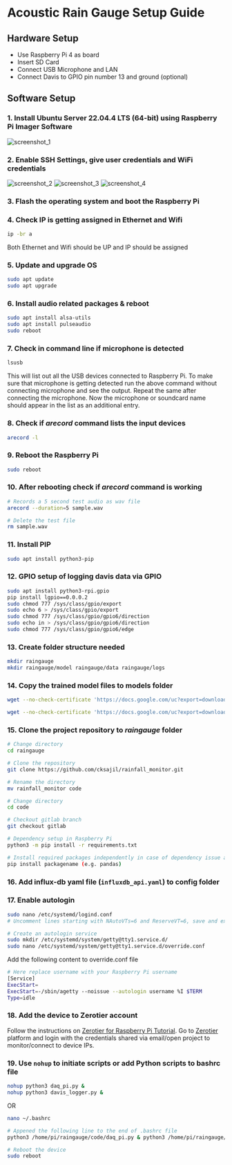 # Acoustic Rain Gauge Setup Guide

## Hardware Setup
- Use Raspberry Pi 4 as board 
- Insert SD Card
- Connect USB Microphone and LAN
- Connect Davis to GPIO pin number 13 and ground (optional)

## Software Setup
### 1. Install Ubuntu Server 22.04.4 LTS (64-bit) using **Raspberry Pi Imager** Software
![screenshot_1](./images/screenshot_1.png)

### 2. Enable SSH Settings, give user credentials and WiFi credentials
![screenshot_2](./images/screenshot_2.png)
![screenshot_3](./images/screenshot_3.png)
![screenshot_4](./images/screenshot_4.png)

### 3. Flash the operating system and boot the Raspberry Pi

### 4. Check IP is getting assigned in Ethernet and Wifi

```bash
ip -br a
```
Both Ethernet and Wifi should be UP and IP should be assigned

### 5. Update and upgrade OS

```bash
sudo apt update
sudo apt upgrade
```

### 6. Install audio related packages & reboot

```bash
sudo apt install alsa-utils
sudo apt install pulseaudio
sudo reboot
```

### 7. Check in command line if microphone is detected
```bash
lsusb
```
This will list out all the USB devices connected to Raspberry Pi. To make sure that microphone is getting detected run the above command without connecting microphone and see the output. Repeat the same after connecting the microphone. Now the microphone or soundcard name should appear in the list as an additional entry.

### 8. Check if $arecord$ command lists the input devices
```bash
arecord -l
```

### 9. Reboot the Raspberry Pi
```bash
sudo reboot
```

### 10. After rebooting check if $arecord$ command is working
```bash
# Records a 5 second test audio as wav file
arecord --duration=5 sample.wav

# Delete the test file
rm sample.wav
```

### 11. Install PIP
```bash
sudo apt install python3-pip
```

### 12. GPIO setup of logging davis data via GPIO
```bash
sudo apt install python3-rpi.gpio
pip install lgpio==0.0.0.2
sudo chmod 777 /sys/class/gpio/export 
sudo echo 6 > /sys/class/gpio/export 
sudo chmod 777 /sys/class/gpio/gpio6/direction 
sudo echo in > /sys/class/gpio/gpio6/direction 
sudo chmod 777 /sys/class/gpio/gpio6/edge
```


### 13. Create folder structure needed
```bash
mkdir raingauge
mkdir raingauge/model raingauge/data raingauge/logs
```

### 14. Copy the trained model files to models folder
```bash
wget --no-check-certificate 'https://docs.google.com/uc?export=download&id=17yY89nn5k9YEcEXLsZiXsKorpf9Mzlvr' -O model/rain_stft.hdf5

wget --no-check-certificate 'https://docs.google.com/uc?export=download&id=15YwpKMOJ8MyvhM9zoIHB-H_u-d09p6Xz' -O model/seq_stft.hdf5
```

### 15. Clone the project repository to $raingauge$ folder
```bash
# Change directory
cd raingauge

# Clone the repository
git clone https://github.com/cksajil/rainfall_monitor.git

# Rename the directory
mv rainfall_monitor code

# Change directory
cd code

# Checkout gitlab branch
git checkout gitlab

# Dependency setup in Raspberry Pi
python3 -m pip install -r requirements.txt

# Install required packages independently in case of dependency issue above
pip install packagename (e.g. pandas)
```

### 16. Add influx-db yaml file (`influxdb_api.yaml`) to config folder


### 17. Enable autologin 
```bash
sudo nano /etc/systemd/logind.conf
# Uncomment lines starting with NAutoVTs=6 and ReserveVT=6, save and exit

# Create an autologin service
sudo mkdir /etc/systemd/system/getty@tty1.service.d/
sudo nano /etc/systemd/system/getty@tty1.service.d/override.conf
```
Add the following content to override.conf file

```bash
# Here replace username with your Raspberry Pi username
[Service]
ExecStart=
ExecStart=-/sbin/agetty --noissue --autologin username %I $TERM
Type=idle
```

### 18. Add the device to Zerotier account

Follow the instructions on [Zerotier for Raspberry Pi Tutorial](https://pimylifeup.com/raspberry-pi-zerotier/). Go to  [Zerotier](https://my.zerotier.com/) platform and login with the credentials shared via email/open project to monitor/connect to device IPs.



### 19. Use `nohup` to initiate scripts or add Python scripts to bashrc file  

```bash
nohup python3 daq_pi.py &
nohup python3 davis_logger.py &
```

OR

```bash
nano ~/.bashrc

# Appened the following line to the end of .bashrc file
python3 /home/pi/raingauge/code/daq_pi.py & python3 /home/pi/raingauge/code/davis_logger.py

# Reboot the device
sudo reboot
```



